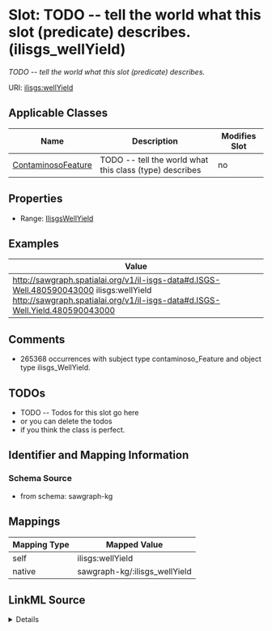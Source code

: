 

# Slot: TODO -- tell the world what this slot (predicate) describes. (ilisgs_wellYield)


_TODO -- tell the world what this slot (predicate) describes._





URI: [ilisgs:wellYield](http://sawgraph.spatialai.org/v1/il-isgs#wellYield)



<!-- no inheritance hierarchy -->





## Applicable Classes

| Name | Description | Modifies Slot |
| --- | --- | --- |
| [ContaminosoFeature](../classes/ContaminosoFeature.md) | TODO -- tell the world what this class (type) describes |  no  |







## Properties

* Range: [IlisgsWellYield](../classes/IlisgsWellYield.md)






## Examples

| Value |
| --- |
| http://sawgraph.spatialai.org/v1/il-isgs-data#d.ISGS-Well.480590043000 ilisgs:wellYield http://sawgraph.spatialai.org/v1/il-isgs-data#d.ISGS-Well.Yield.480590043000 |

## Comments

* 265368 occurrences with subject type contaminoso_Feature and object type ilisgs_WellYield.

## TODOs

* TODO -- Todos for this slot go here
* or you can delete the todos
* if you think the class is perfect.

## Identifier and Mapping Information







### Schema Source


* from schema: sawgraph-kg




## Mappings

| Mapping Type | Mapped Value |
| ---  | ---  |
| self | ilisgs:wellYield |
| native | sawgraph-kg/:ilisgs_wellYield |




## LinkML Source

<details>
```yaml
name: ilisgs_wellYield
description: TODO -- tell the world what this slot (predicate) describes.
title: TODO -- tell the world what this slot (predicate) describes.
todos:
- TODO -- Todos for this slot go here
- or you can delete the todos
- if you think the class is perfect.
comments:
- 265368 occurrences with subject type contaminoso_Feature and object type ilisgs_WellYield.
examples:
- value: http://sawgraph.spatialai.org/v1/il-isgs-data#d.ISGS-Well.480590043000 ilisgs:wellYield
    http://sawgraph.spatialai.org/v1/il-isgs-data#d.ISGS-Well.Yield.480590043000
from_schema: sawgraph-kg
rank: 1000
slot_uri: ilisgs:wellYield
alias: ilisgs_wellYield
domain_of:
- contaminoso_Feature
range: ilisgs_WellYield

```
</details>